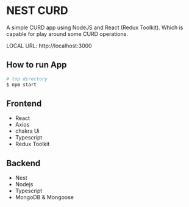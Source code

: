 # NEST CURD

A simple CURD app using NodeJS and React (Redux Toolkit).
Which is capable for play around some CURD operations.

LOCAL URL: http://localhost:3000

## How to run App

```bash
# top directory
$ npm start
```
## Frontend

- React
- Axios
- chakra Ui
- Typescript
- Redux Toolkit

## Backend

- Nest
- Nodejs
- Typescript
- MongoDB & Mongoose
